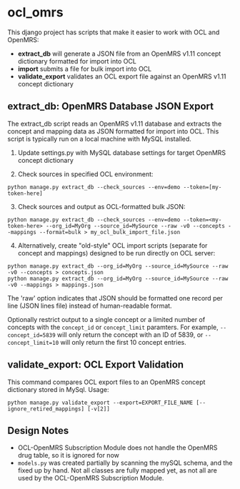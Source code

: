 # ocl_omrs

This django project has scripts that make it easier to work with OCL and OpenMRS:
* **extract_db** will generate a JSON file from an OpenMRS v1.11 concept dictionary formatted for import into OCL
* **import** submits a file for bulk import into OCL
* **validate_export** validates an OCL export file against an OpenMRS v1.11 concept dictionary

## extract_db: OpenMRS Database JSON Export
The extract_db script reads an OpenMRS v1.11 database and extracts the concept and mapping data as JSON formatted for import into OCL. This script is typically run on a local machine with MySQL installed.

1. Update settings.py with MySQL database settings for target OpenMRS concept dictionary

2. Check sources in specified OCL environment:
```
python manage.py extract_db --check_sources --env=demo --token=[my-token-here]
```
3. Check sources and output as OCL-formatted bulk JSON:
```
python manage.py extract_db --check_sources --env=demo --token=<my-token-here> --org_id=MyOrg --source_id=MySource --raw -v0 --concepts --mappings --format=bulk > my_ocl_bulk_import_file.json
```
4. Alternatively, create "old-style" OCL import scripts (separate for concept and mappings)
    designed to be run directly on OCL server:
```
python manage.py extract_db --org_id=MyOrg --source_id=MySource --raw -v0 --concepts > concepts.json
python manage.py extract_db --org_id=MyOrg --source_id=MySource --raw -v0 --mappings > mappings.json
```
The 'raw' option indicates that JSON should be formatted one record per line (JSON lines file)
instead of human-readable format.

Optionally restrict output to a single concept or a limited number of concepts with the `concept_id` or `concept_limit` paramters. For example, `--concept_id=5839` will only return the concept with an ID of 5839, or `--concept_limit=10` will only return the first 10 concept entries.

## validate_export: OCL Export Validation
This command compares OCL export files to an OpenMRS concept dictionary stored in MySql.
Usage:
```
python manage.py validate_export --export=EXPORT_FILE_NAME [--ignore_retired_mappings] [-v[2]]
```

## Design Notes
* OCL-OpenMRS Subscription Module does not handle the OpenMRS drug table, so it is ignored for now
* `models.py` was created partially by scanning the mySQL schema, and the fixed up by hand. Not all classes are fully mapped yet, as not all are used by the OCL-OpenMRS Subscription Module.
